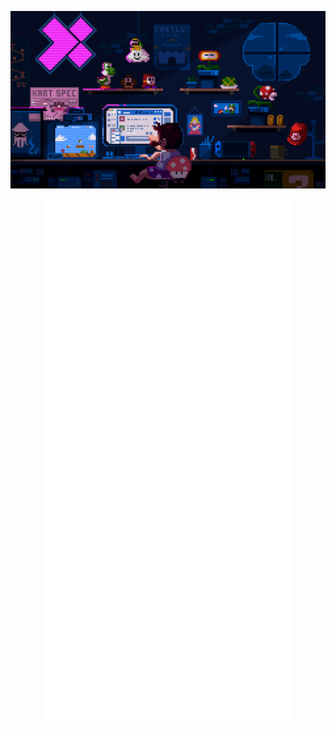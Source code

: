 ![](https://github.com/5Noxi/5Noxi/blob/main/images/mario.gif)
<!--- 
![](https://github-readme-stats.vercel.app/api?username=5Noxi&show_icons=true&theme=transparent) ![](https://github-readme-stats.vercel.app/api/top-langs/?username=5Noxi&layout=compact&theme=transparent)

[![](https://github-readme-activity-graph.vercel.app/graph?username=5Noxi&custom_title=Contribution%20Graph%20&hide_border=true&theme=react-dark)](https://github.com/5Noxi/github-readme-activity-graph) 
-->

<p align="center"><img src="/nvgh-metrics.svg" alt="Metrics" width="400"></p>
